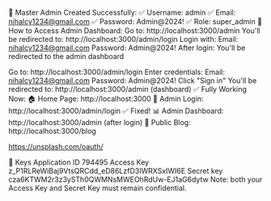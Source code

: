 🎯 Master Admin Created Successfully:
✅ Username: admin
✅ Email: nihalcy1234@gmail.com
✅ Password: Admin@2024!
✅ Role: super_admin
🚀 How to Access Admin Dashboard:
Go to: http://localhost:3000/admin
You'll be redirected to: http://localhost:3000/admin/login
Login with:
Email: nihalcy1234@gmail.com
Password: Admin@2024!
After login: You'll be redirected to the admin dashboard



Go to: http://localhost:3000/admin/login
Enter credentials:
Email: nihalcy1234@gmail.com
Password: Admin@2024!
Click "Sign in"
You'll be redirected to: http://localhost:3000/admin (dashboard)
✅ Fully Working Now:
🏠 Home Page: http://localhost:3000
🔐 Admin Login: http://localhost:3000/admin/login ✅ Fixed!
📊 Admin Dashboard: http://localhost:3000/admin (after login)
📝 Public Blog: http://localhost:3000/blog




https://unsplash.com/oauth/

🔑 Keys
Application ID
794495
Access Key
z_P1RLReWiBaj9VtsQRCdd_eD86LzfD3IWRXSxIWI6E
Secret key
cza6KTWM2r3z3ySTh0QWMNsMWEOhRdUw-EJ1aG6dytw
Note: both your Access Key and Secret Key must remain confidential.
